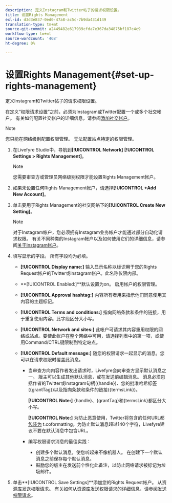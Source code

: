 ```yaml
---
description: 定义Instagram和Twitter帖子的请求权限设置。
title: 设置Rights Management
exl-id: d3d3e837-0ed0-47a8-ac5c-7b9da431d149
translation-type: tm+mt
source-git-commit: a2449482e617939cfda7e367da34875bf187c4c9
workflow-type: tm+mt
source-wordcount: '468'
ht-degree: 0%

---
```


# 设置Rights Management{#set-up-rights-management}

定义Instagram和Twitter帖子的请求权限设置。

在定义“权限请求设置”之前，必须为Instagram或Twitter配置一个或多个社交帐户。 有关如何配置社交帐户的详细信息，请参阅[添加社交帐户](../c-users-creating-accounts-with-studio-access/t-configure-social-accout-instagram/t-configure-social-accout-instagram.md#t_configure_social_accout_instagram)。

>[!NOTE]
>
>您只能在网络级别配置权限管理。 无法配置站点特定的权限管理。

1. 在Livefyre Studio中，导航到&#x200B;**[!UICONTROL Network]** **[!UICONTROL Settings > Rights Management]**。

   >[!NOTE]
   >
   >您需要审查方或管理员网络级别权限才能设置Rights Management帐户。

1. 如果未设置任何Rights Management帐户，请选择&#x200B;**[!UICONTROL +Add New Account]**。
1. 单击要用于Rights Management的社交网络下的&#x200B;**[!UICONTROL Create New Setting]**。

   >[!NOTE]
   >
   >对于Instagram帐户，您必须拥有Instagram业务帐户才能通过部分自动化请求权限。 有关不同种类的Instagram帐户以及如何使用它们的详细信息，请参阅[关于Instagram帐户](../c-users-creating-accounts-with-studio-access/t-configure-social-accout-instagram/c-about-instagram-accounts.md#c_about_instagram_accounts)。

1. 填写显示的字段。 所有字段均为必填。

   * **[!UICONTROL Display name:]** 输入显示名称以标识用于您的Rights Request帐户的Twitter或Instagram帐户。此名称仅限内部。
   * **[!UICONTROL Enabled:]**默认设置为on。 启用帐户的权限管理。
   * **[!UICONTROL Approval hashtag:]** 内容所有者用来指示他们同意使用其内容的主题标记。
   * **[!UICONTROL Terms and conditions:]** 指向网络条款和条件的链接，用于重复使用内容。此字段区分大小写。
   * **[!UICONTROL Network and sites:]** 此帐户可请求其内容重用权限的网络或站点。要使此帐户在整个网络中可用，请选择列表中的第一项，或使用Command/CTRL键限制到特定站点。
   * **[!UICONTROL Default message:]** 随您的权限请求一起显示的消息。您可以在请求权限时覆盖此消息。

      * 当审查方向内容作者发出请求时，Livefyre会向审查方显示默认消息之一。 版主可以生成其他默认消息，或在发送前编辑消息。 消息必须包括作者的Twitter或Instagram句柄({handle})、您的批准哈希标签({grantTag})以及指向条款和条件的链接({termsLink})。

         **[!UICONTROL Note:]** {handle}、{grantTag}和{termsLink}都区分大小写。

         **[!UICONTROL Note:]** 为防止恶意使用，Twitter将包含的任何URL都 [包装为](https://t.co/) t.coformatting。为防止默认消息超过140个字符，Livefyre建议不要在默认消息中包含URL。

      * 编写权限请求消息的最佳实践：

         * 创建多个默认消息，使您听起来不像机器人。 在创建下一个默认消息之前保存每个默认消息。
         * 鼓励您的版主在发送前个性化此备注，以防止网络请求被标记为垃圾邮件。

1. 单击&#x200B;**[!UICONTROL Save Settings]**添加您的Rights Request帐户。
从资源库发送权限请求。 有关如何从资源库发送权限请求的详细信息，请参阅[发送权限请求](../c-how-requesting-rights-works/t-send-a-rights-request-to-own-a-digital-asset.md#t_send_a_rights_request_to_own_a_digital_asset)。
